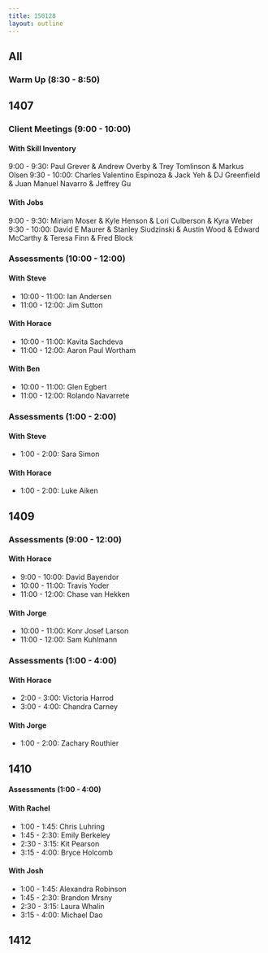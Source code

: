 ```yaml
---
title: 150128
layout: outline
---
```


## All

### Warm Up (8:30 - 8:50)

## 1407

### Client Meetings (9:00 - 10:00)

#### With Skill Inventory

9:00 - 9:30: Paul Grever & Andrew Overby & Trey Tomlinson & Markus Olsen
9:30 - 10:00: Charles Valentino Espinoza & Jack Yeh & DJ Greenfield & Juan Manuel Navarro & Jeffrey Gu

#### With Jobs

9:00 - 9:30: Miriam Moser & Kyle Henson & Lori Culberson & Kyra Weber
9:30 - 10:00: David E Maurer & Stanley Siudzinski & Austin Wood & Edward McCarthy & Teresa Finn & Fred Block

### Assessments (10:00 - 12:00)

#### With Steve

* 10:00 - 11:00: Ian Andersen
* 11:00 - 12:00: Jim Sutton

#### With Horace

* 10:00 - 11:00: Kavita Sachdeva
* 11:00 - 12:00: Aaron Paul Wortham

#### With Ben

* 10:00 - 11:00: Glen Egbert
* 11:00 - 12:00: Rolando Navarrete

### Assessments (1:00 - 2:00)

#### With Steve

* 1:00 - 2:00: Sara Simon

#### With Horace

* 1:00 - 2:00: Luke Aiken

## 1409

### Assessments (9:00 - 12:00)

#### With Horace

* 9:00 - 10:00: David Bayendor
* 10:00 - 11:00: Travis Yoder
* 11:00 - 12:00: Chase van Hekken

#### With Jorge

* 10:00 - 11:00: Konr Josef Larson
* 11:00 - 12:00: Sam Kuhlmann

### Assessments (1:00 - 4:00)

#### With Horace

* 2:00 - 3:00: Victoria Harrod
* 3:00 - 4:00: Chandra Carney

#### With Jorge

* 1:00 - 2:00: Zachary Routhier

## 1410

#### Assessments (1:00 - 4:00)

#### With Rachel

* 1:00 - 1:45: Chris Luhring
* 1:45 - 2:30: Emily Berkeley
* 2:30 - 3:15: Kit Pearson
* 3:15 - 4:00: Bryce Holcomb

#### With Josh

* 1:00 - 1:45: Alexandra Robinson
* 1:45 - 2:30: Brandon Mrsny
* 2:30 - 3:15: Laura Whalin
* 3:15 - 4:00: Michael Dao

## 1412